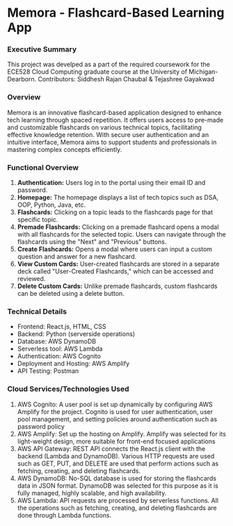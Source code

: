 <h1 style={{ font-weight:"bold" }}>Memora - Flashcard-Based Learning App</h1>

<h3>Executive Summary</h3>

This project was develped as a part of the required coursework for the ECE528 Cloud Computing graduate course at the University of Michigan-Dearborn.
Contributors: Siddhesh Rajan Chaubal & Tejashree Gayakwad

<h3>Overview</h3>
Memora is an innovative flashcard-based application designed to enhance tech learning through spaced repetition. It offers users access to pre-made and customizable flashcards on various technical topics, facilitating effective knowledge retention. With secure user authentication and an intuitive interface, Memora aims to support students and professionals in mastering complex concepts efficiently.

<h3>Functional Overview</h3>
<ol>
  <li><strong>Authentication:</strong> Users log in to the portal using their email ID and password.</li>
  <li><strong>Homepage:</strong> The homepage displays a list of tech topics such as DSA, OOP, Python, Java, etc.</li>
  <li><strong>Flashcards:</strong> Clicking on a topic leads to the flashcards page for that specific topic.</li>
  <li><strong>Premade Flashcards:</strong> Clicking on a premade flashcard opens a modal with all flashcards for the selected topic. Users can navigate through the flashcards using the "Next" and "Previous" buttons.</li>
  <li><strong>Create Flashcards:</strong> Opens a modal where users can input a custom question and answer for a new flashcard.</li>
  <li><strong>View Custom Cards:</strong> User-created flashcards are stored in a separate deck called "User-Created Flashcards," which can be accessed and reviewed.</li>
  <li><strong>Delete Custom Cards:</strong> Unlike premade flashcards, custom flashcards can be deleted using a delete button.</li>
</ol>

<h3>Technical Details</h3>
<ul>
<li>Frontend: React.js, HTML, CSS</li>
<li>Backend: Python (serverside operations)</li>
<li>Database: AWS DynamoDB</li>
<li>Serverless tool: AWS Lambda</li>
<li>Authentication: AWS Cognito</li>
<li>Deployment and Hosting: AWS Amplify</li>
<li>API Testing: Postman</li>
</ul>

<h3>Cloud Services/Technologies Used</h3>
<ol>
<li>AWS Cognito: A user pool is set up dynamically by configuring AWS Amplify for the project. Cognito is used for user authentication, user pool management, and setting policies around authentication such as password policy</li>
<li>AWS Amplify: Set up the hosting on Amplify. Amplify was selected for its light-weight design, more suitable for front-end focused applications</li>
<li>AWS API Gateway: REST API connects the React.js client with the backend (Lambda and DynamoDB). Various HTTP requests are used such as GET, PUT, and DELETE are used that perform actions such as fetching, creating, and deleting flashcards. </li>
<li>AWS DynamoDB: No-SQL database is used for storing the flashcards data in JSON format. DynamoDB was selected for this purpose as it is fully managed, highly scalable, and high availability.</li>
<li>AWS Lambda: API requests are processed by serverless functions. All the operations such as fetching, creating, and deleting flashcards are done through Lambda functions.</li>
</ol>
